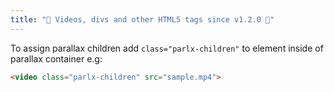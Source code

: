 ```yaml
---
title: "🎉 Videos, divs and other HTML5 tags since v1.2.0 🎉"
---
```


To assign parallax children add `class="parlx-children"` to element inside of parallax container e.g:
```html
<video class="parlx-children" src="sample.mp4">
```
